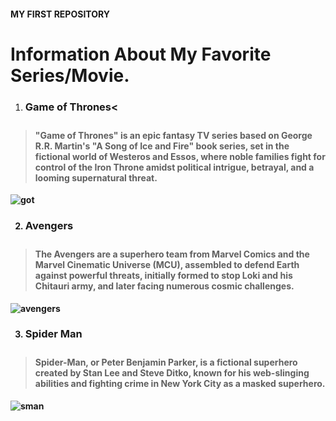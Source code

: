 <h4><strong>MY FIRST REPOSITORY</strong></h4>

<h1><strong>Information About My Favorite Series/Movie.</strong></h1>

1. <h3><strong>Game of Thrones<<h3><strong>
> <h4><strong>"Game of Thrones" is an epic fantasy TV series based on George R.R. Martin's "A Song of Ice and Fire" book series, set in the fictional world of Westeros and Essos, where noble families fight for control of the Iron Throne amidst political intrigue, betrayal, and a looming supernatural threat.</strong></h4>
![got](https://i.pinimg.com/originals/f3/eb/65/f3eb65e961366ee8a3a0eec968436422.jpg)

2. <h3><strong>Avengers<h3><strong>
> <h4><strong>The Avengers are a superhero team from Marvel Comics and the Marvel Cinematic Universe (MCU), assembled to defend Earth against powerful threats, initially formed to stop Loki and his Chitauri army, and later facing numerous cosmic challenges. </strong></h4>
![avengers](https://wallup.net/wp-content/uploads/2019/09/869879-avengers-age-ultron-marvel-comics-superhero-ageultron-action-adventure-fighting.jpg)

3. <h3><strong>Spider Man<h3><strong>
> <h4><strong>Spider-Man, or Peter Benjamin Parker, is a fictional superhero created by Stan Lee and Steve Ditko, known for his web-slinging abilities and fighting crime in New York City as a masked superhero.</strong></h4>
![sman](https://cdn.images.express.co.uk/img/dynamic/36/1200x712/secondary/spider-man-4-title-release-date-6063304.jpg?r=1743503093857)

